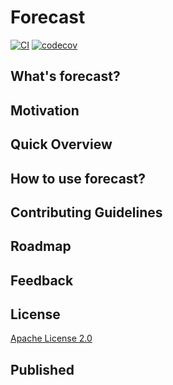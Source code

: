 # Forecast

[![CI](https://app.travis-ci.com/BlackPoint-CX/forecast.svg?branch=master)](https://github.com/BlackPoint-CX/forecast)
[![codecov](https://codecov.io/gh/BlackPoint-CX/forecast/branch/master/graph/badge.svg?token=UAFICIDA8R)](https://codecov.io/gh/BlackPoint-CX/forecast)

## What's forecast? 


## Motivation


## Quick Overview


## How to use forecast?


## Contributing Guidelines


## Roadmap


## Feedback

## License

[Apache License 2.0]()

## Published